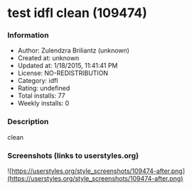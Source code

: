 # test idfl clean (109474)

### Information
- Author: Zulendzra Briliantz (unknown)
- Created at: unknown
- Updated at: 1/18/2015, 11:41:41 PM
- License: NO-REDISTRIBUTION
- Category: idfl
- Rating: undefined
- Total installs: 77
- Weekly installs: 0


### Description
clean


### Screenshots (links to userstyles.org)
![https://userstyles.org/style_screenshots/109474-after.png](https://userstyles.org/style_screenshots/109474-after.png)


